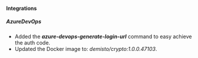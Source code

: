 
#### Integrations
##### AzureDevOps
- Added the ***azure-devops-generate-login-url*** command to easy achieve the auth code.
- Updated the Docker image to: *demisto/crypto:1.0.0.47103*.
